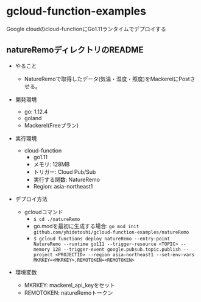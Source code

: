 # gcloud-function-examples

Google cloudのcloud-functionにGo1.11ランタイムでデプロイする


## natureRemoディレクトリのREADME
- やること
  - NatureRemoで取得したデータ(気温・湿度・照度)をMackerelにPostさせる。

- 開発環境
  - go: 1.12.4
  - goland
  - Mackerel(Freeプラン)

- 実行環境
  - cloud-function
    - go1.11
    - メモリ: 128MB
    - トリガー: Cloud Pub/Sub
    - 実行する関数: NatureRemo
    - Region: asia-northeast1

- デプロイ方法
  - gcloudコマンド
    - `$ cd ./natureRemo`
    - go.modを最初に生成する場合: `go mod init github.com/yhidetoshi/gcloud-function-examples/natureRemo`
    - `$ gcloud functions deploy natureRemo --entry-point NatureRemo --runtime go111 --trigger-resource <TOPIC> --memory 128 --trigger-event google.pubsub.topic.publish --project <PROJECTID> --region asia-northeast1 --set-env-vars MKRKEY=<MKRKEY>,REMOTOKEN=<REMOTOKEN>`

- 環境変数
  - MKRKEY: mackerel_api_keyをセット
  - REMOTOKEN: natureRemoトークン
